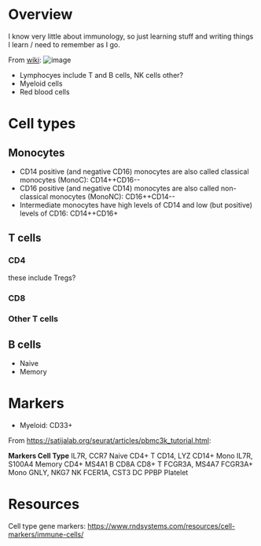 # Overview
I know very little about immunology, so just learning stuff and writing things I learn / need to remember as I go.

From [wiki](https://en.wikipedia.org/wiki/Haematopoiesis):
![image](https://user-images.githubusercontent.com/25035866/213349144-120e539b-7483-4a26-a094-fa0fd1817edd.png)

* Lymphocyes include T and B cells, NK cells other?
* Myeloid cells
* Red blood cells

# Cell types

## Monocytes
* CD14 positive (and negative CD16) monocytes are also called classical monocytes (MonoC): CD14++CD16--
* CD16 positive (and negative CD14) monocytes are also called non-classical monocytes (MonoNC): CD16++CD14--
* Intermediate monocytes have high levels of CD14 and low (but positive) levels of CD16: CD14++CD16+

## T cells

### CD4

these include Tregs?

### CD8

### Other T cells

## B cells
* Naive
* Memory

# Markers

* Myeloid: CD33+

From https://satijalab.org/seurat/articles/pbmc3k_tutorial.html:

**Markers   	    Cell Type**
IL7R, CCR7	    Naive CD4+ T
CD14, LYZ	      CD14+ Mono
IL7R, S100A4 	  Memory CD4+
MS4A1	          B
CD8A	          CD8+ T
FCGR3A, MS4A7	  FCGR3A+ Mono
GNLY, NKG7	    NK
FCER1A, CST3	  DC
PPBP	          Platelet

# Resources
Cell type gene markers: https://www.rndsystems.com/resources/cell-markers/immune-cells/
